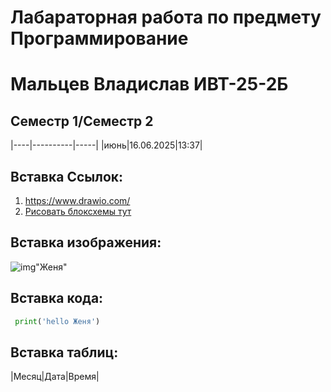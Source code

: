 # Лабараторная работа по предмету Программирование
# Мальцев Владислав ИВТ-25-2Б
## Семестр 1/Семестр 2
|----|----------|-----|
|июнь|16.06.2025|13:37|



## Вставка Ссылок:
1. <https://www.drawio.com/>
2. [Рисовать блоксхемы тут](https://www.drawio.com/ "Текст")
## Вставка изображения:
![img](https://cdn1.ozone.ru/s3/multimedia-j/6630304447.jpg)"Женя" 
 ## Вставка кода:
```python
 print('hello Женя')
```
## Вставка таблиц:
|Месяц|Дата|Время|
